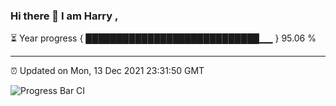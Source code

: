 ### Hi there 👋 I am Harry , 

⏳ Year progress { ████████████████████████████▁▁ } 95.06 %

---

⏰ Updated on Mon, 13 Dec 2021 23:31:50 GMT

![Progress Bar CI](https://github.com/duykhang68/duykhang68/workflows/Progress%20Bar%20CI/badge.svg)
